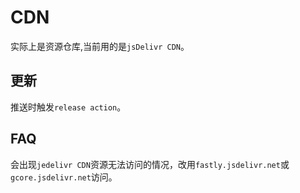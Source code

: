 # CDN
实际上是资源仓库,当前用的是`jsDelivr CDN`。

## 更新

推送时触发`release action`。

## FAQ
会出现`jedelivr CDN`资源无法访问的情况，改用`fastly.jsdelivr.net`或`gcore.jsdelivr.net`访问。
